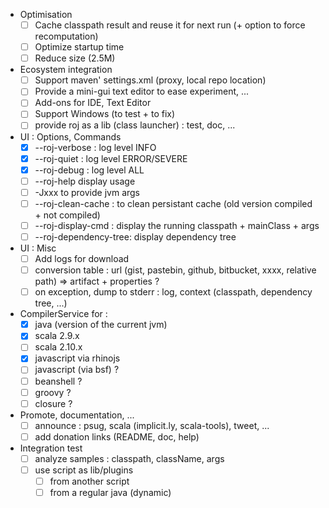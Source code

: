 * Optimisation
  * [ ] Cache classpath result and reuse it for next run (+ option to force recomputation)
  * [ ] Optimize startup time
  * [ ] Reduce size (2.5M)
* Ecosystem integration
  * [ ] Support maven' settings.xml (proxy, local repo location)
  * [ ] Provide a mini-gui text editor to ease experiment, ...
  * [ ] Add-ons for IDE, Text Editor 
  * [ ] Support Windows (to test + to fix)
  * [ ] provide roj as a lib (class launcher) : test, doc, ...
* UI : Options, Commands
  * [x] --roj-verbose : log level INFO
  * [x] --roj-quiet : log level ERROR/SEVERE
  * [x] --roj-debug : log level ALL
  * [ ] --roj-help display usage
  * [ ] -Jxxx to provide jvm args
  * [ ] --roj-clean-cache : to clean persistant cache (old version compiled + not compiled)
  * [ ] --roj-display-cmd : display the running classpath + mainClass + args
  * [ ] --roj-dependency-tree: display dependency tree
* UI : Misc
  * [ ] Add logs for download
  * [ ] conversion table : url (gist, pastebin, github, bitbucket, xxxx, relative path) => artifact + properties ?
  * [ ] on exception, dump to stderr : log, context (classpath, dependency tree, ...)
* CompilerService for : 
  * [x] java (version of the current jvm)
  * [x] scala 2.9.x
  * [ ] scala 2.10.x
  * [x] javascript via rhinojs
  * [ ] javascript (via bsf) ?
  * [ ] beanshell ?
  * [ ] groovy ?
  * [ ] closure ?
* Promote, documentation, ...
  * [ ] announce : psug, scala (implicit.ly, scala-tools), tweet, ...
  * [ ] add donation links (README, doc, help)
* Integration test
  * [ ] analyze samples : classpath, className, args
  * [ ] use script as lib/plugins
    * [ ] from another script
    * [ ] from a regular java (dynamic)

